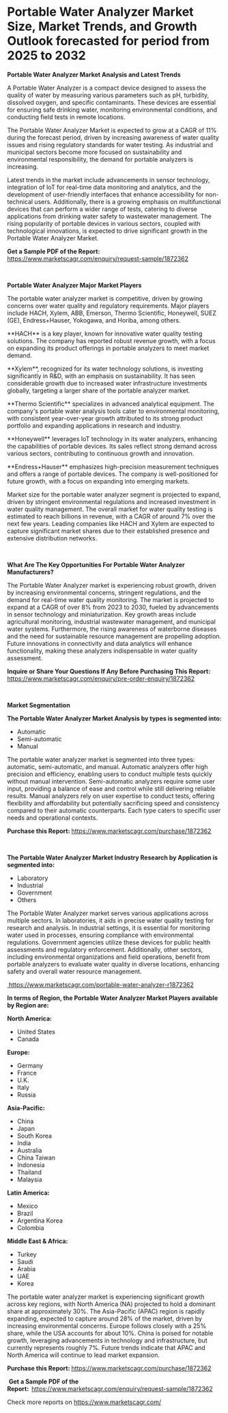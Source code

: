 <p><h1>Portable Water Analyzer Market Size, Market Trends, and Growth Outlook forecasted for period from 2025 to 2032</h1></p><p><strong>Portable Water Analyzer Market Analysis and Latest Trends</strong></p>
<p><p>A Portable Water Analyzer is a compact device designed to assess the quality of water by measuring various parameters such as pH, turbidity, dissolved oxygen, and specific contaminants. These devices are essential for ensuring safe drinking water, monitoring environmental conditions, and conducting field tests in remote locations. </p><p>The Portable Water Analyzer Market is expected to grow at a CAGR of 11% during the forecast period, driven by increasing awareness of water quality issues and rising regulatory standards for water testing. As industrial and municipal sectors become more focused on sustainability and environmental responsibility, the demand for portable analyzers is increasing. </p><p>Latest trends in the market include advancements in sensor technology, integration of IoT for real-time data monitoring and analytics, and the development of user-friendly interfaces that enhance accessibility for non-technical users. Additionally, there is a growing emphasis on multifunctional devices that can perform a wider range of tests, catering to diverse applications from drinking water safety to wastewater management. The rising popularity of portable devices in various sectors, coupled with technological innovations, is expected to drive significant growth in the Portable Water Analyzer Market.</p></p>
<p><strong>Get a Sample PDF of the Report:&nbsp;</strong> <a href="https://www.marketscagr.com/enquiry/request-sample/1872362?utm_campaign=2446&utm_medium=2&utm_source=Github&utm_content=ia&utm_term=16022025&utm_id=portable-water-analyzer">https://www.marketscagr.com/enquiry/request-sample/1872362</a></p>
<p>&nbsp;</p>
<p><strong>Portable Water Analyzer Major Market Players</strong></p>
<p><p>The portable water analyzer market is competitive, driven by growing concerns over water quality and regulatory requirements. Major players include HACH, Xylem, ABB, Emerson, Thermo Scientific, Honeywell, SUEZ (GE), Endress+Hauser, Yokogawa, and Horiba, among others.</p><p>**HACH** is a key player, known for innovative water quality testing solutions. The company has reported robust revenue growth, with a focus on expanding its product offerings in portable analyzers to meet market demand. </p><p>**Xylem**, recognized for its water technology solutions, is investing significantly in R&D, with an emphasis on sustainability. It has seen considerable growth due to increased water infrastructure investments globally, targeting a larger share of the portable analyzer market.</p><p>**Thermo Scientific** specializes in advanced analytical equipment. The company's portable water analysis tools cater to environmental monitoring, with consistent year-over-year growth attributed to its strong product portfolio and expanding applications in research and industry.</p><p>**Honeywell** leverages IoT technology in its water analyzers, enhancing the capabilities of portable devices. Its sales reflect strong demand across various sectors, contributing to continuous growth and innovation.</p><p>**Endress+Hauser** emphasizes high-precision measurement techniques and offers a range of portable devices. The company is well-positioned for future growth, with a focus on expanding into emerging markets.</p><p>Market size for the portable water analyzer segment is projected to expand, driven by stringent environmental regulations and increased investment in water quality management. The overall market for water quality testing is estimated to reach billions in revenue, with a CAGR of around 7% over the next few years. Leading companies like HACH and Xylem are expected to capture significant market shares due to their established presence and extensive distribution networks.</p></p>
<p>&nbsp;</p>
<p><strong>What Are The Key Opportunities For Portable Water Analyzer Manufacturers?</strong></p>
<p><p>The Portable Water Analyzer market is experiencing robust growth, driven by increasing environmental concerns, stringent regulations, and the demand for real-time water quality monitoring. The market is projected to expand at a CAGR of over 8% from 2023 to 2030, fueled by advancements in sensor technology and miniaturization. Key growth areas include agricultural monitoring, industrial wastewater management, and municipal water systems. Furthermore, the rising awareness of waterborne diseases and the need for sustainable resource management are propelling adoption. Future innovations in connectivity and data analytics will enhance functionality, making these analyzers indispensable in water quality assessment.</p></p>
<p><strong>Inquire or Share Your Questions If Any Before Purchasing This Report:</strong> <a href="https://www.marketscagr.com/enquiry/pre-order-enquiry/1872362?utm_campaign=2446&utm_medium=2&utm_source=Github&utm_content=ia&utm_term=16022025&utm_id=portable-water-analyzer">https://www.marketscagr.com/enquiry/pre-order-enquiry/1872362</a></p>
<p>&nbsp;</p>
<p><strong>Market Segmentation</strong></p>
<p><strong>The Portable Water Analyzer Market Analysis by types is segmented into:</strong></p>
<p><ul><li>Automatic</li><li>Semi-automatic</li><li>Manual</li></ul></p>
<p><p>The portable water analyzer market is segmented into three types: automatic, semi-automatic, and manual. Automatic analyzers offer high precision and efficiency, enabling users to conduct multiple tests quickly without manual intervention. Semi-automatic analyzers require some user input, providing a balance of ease and control while still delivering reliable results. Manual analyzers rely on user expertise to conduct tests, offering flexibility and affordability but potentially sacrificing speed and consistency compared to their automatic counterparts. Each type caters to specific user needs and operational contexts.</p></p>
<p><strong>Purchase this Report:&nbsp;</strong><a href="https://www.marketscagr.com/purchase/1872362?utm_campaign=2446&utm_medium=2&utm_source=Github&utm_content=ia&utm_term=16022025&utm_id=portable-water-analyzer">https://www.marketscagr.com/purchase/1872362</a></p>
<p>&nbsp;</p>
<p><strong>The Portable Water Analyzer Market Industry Research by Application is segmented into:</strong></p>
<p><ul><li>Laboratory</li><li>Industrial</li><li>Government</li><li>Others</li></ul></p>
<p><p>The Portable Water Analyzer market serves various applications across multiple sectors. In laboratories, it aids in precise water quality testing for research and analysis. In industrial settings, it is essential for monitoring water used in processes, ensuring compliance with environmental regulations. Government agencies utilize these devices for public health assessments and regulatory enforcement. Additionally, other sectors, including environmental organizations and field operations, benefit from portable analyzers to evaluate water quality in diverse locations, enhancing safety and overall water resource management.</p></p>
<p><a href="https://www.marketscagr.com/portable-water-analyzer-r1872362?utm_campaign=2446&utm_medium=2&utm_source=Github&utm_content=ia&utm_term=16022025&utm_id=portable-water-analyzer">&nbsp;https://www.marketscagr.com/portable-water-analyzer-r1872362</a></p>
<p><strong>In terms of Region, the Portable Water Analyzer Market Players available by Region are:</strong></p>
<p>
    <p> <strong> North America: </strong>
        <ul>
            <li>United States</li>
            <li>Canada</li>
        </ul>
        </p> 
    <p> <strong> Europe: </strong>
        <ul>
            <li>Germany</li>
            <li>France</li>
            <li>U.K.</li>
            <li>Italy</li>
            <li>Russia</li>
        </ul>
        </p> 
    <p> <strong> Asia-Pacific: </strong>
        <ul>
            <li>China</li>
            <li>Japan</li>
            <li>South Korea</li>
            <li>India</li>
            <li>Australia</li>
            <li>China Taiwan</li>
            <li>Indonesia</li>
            <li>Thailand</li>
            <li>Malaysia</li>
        </ul>
        </p> 
    <p> <strong> Latin America: </strong>
        <ul>
            <li>Mexico</li>
            <li>Brazil</li>
            <li>Argentina Korea</li>
            <li>Colombia</li>
        </ul>
        </p> 
    <p> <strong> Middle East & Africa: </strong>
        <ul>
            <li>Turkey</li>
            <li>Saudi</li>
            <li>Arabia</li>
            <li>UAE</li>
            <li>Korea</li>
        </ul>
    </p>
    </p>
<p><p>The portable water analyzer market is experiencing significant growth across key regions, with North America (NA) projected to hold a dominant share at approximately 30%. The Asia-Pacific (APAC) region is rapidly expanding, expected to capture around 28% of the market, driven by increasing environmental concerns. Europe follows closely with a 25% share, while the USA accounts for about 10%. China is poised for notable growth, leveraging advancements in technology and infrastructure, but currently represents roughly 7%. Future trends indicate that APAC and North America will continue to lead market expansion.</p></p>
<p><strong>Purchase this Report: </strong><a href="https://www.marketscagr.com/purchase/1872362?utm_campaign=2446&utm_medium=2&utm_source=Github&utm_content=ia&utm_term=16022025&utm_id=portable-water-analyzer">https://www.marketscagr.com/purchase/1872362</a></p>
<p>&nbsp;<strong>Get a Sample PDF of the Report:&nbsp;&nbsp;</strong><a href="https://www.marketscagr.com/enquiry/request-sample/1872362?utm_campaign=2446&utm_medium=2&utm_source=Github&utm_content=ia&utm_term=16022025&utm_id=portable-water-analyzer">https://www.marketscagr.com/enquiry/request-sample/1872362</a></p>
<p><strong></strong></p>
<p>Check more reports on <a href="https://www.marketscagr.com/?utm_campaign=2446&utm_medium=2&utm_source=Github&utm_content=ia&utm_term=16022025&utm_id=portable-water-analyzer">https://www.marketscagr.com/</a></p>